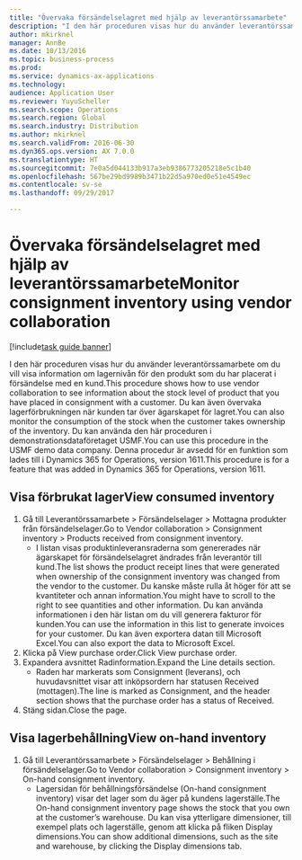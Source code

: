 ```yaml
---
title: "Övervaka försändelselagret med hjälp av leverantörssamarbete"
description: "I den här proceduren visas hur du använder leverantörssamarbete om du vill visa information om lagernivån för den produkt som du har placerat i försändelse med en kund."
author: mkirknel
manager: AnnBe
ms.date: 10/13/2016
ms.topic: business-process
ms.prod: 
ms.service: dynamics-ax-applications
ms.technology: 
audience: Application User
ms.reviewer: YuyuScheller
ms.search.scope: Operations
ms.search.region: Global
ms.search.industry: Distribution
ms.author: mkirknel
ms.search.validFrom: 2016-06-30
ms.dyn365.ops.version: AX 7.0.0
ms.translationtype: HT
ms.sourcegitcommit: 7e0a5d044133b917a3eb9386773205218e5c1b40
ms.openlocfilehash: 567be29bd9989b3471b22d5a970ed0e51e4549ec
ms.contentlocale: sv-se
ms.lasthandoff: 09/29/2017

---
```

# <a name="monitor-consignment-inventory-using-vendor-collaboration"></a><span data-ttu-id="ffb22-103">Övervaka försändelselagret med hjälp av leverantörssamarbete</span><span class="sxs-lookup"><span data-stu-id="ffb22-103">Monitor consignment inventory using vendor collaboration</span></span>

[!include[task guide banner](../../includes/task-guide-banner.md)]

<span data-ttu-id="ffb22-104">I den här proceduren visas hur du använder leverantörssamarbete om du vill visa information om lagernivån för den produkt som du har placerat i försändelse med en kund.</span><span class="sxs-lookup"><span data-stu-id="ffb22-104">This procedure shows how to use vendor collaboration to see information about the stock level of product that you have placed in consignment with a customer.</span></span> <span data-ttu-id="ffb22-105">Du kan även övervaka lagerförbrukningen när kunden tar över ägarskapet för lagret.</span><span class="sxs-lookup"><span data-stu-id="ffb22-105">You can also monitor the consumption of the stock when the customer takes ownership of the inventory.</span></span> <span data-ttu-id="ffb22-106">Du kan använda den här proceduren i demonstrationsdataföretaget USMF.</span><span class="sxs-lookup"><span data-stu-id="ffb22-106">You can use this procedure in the USMF demo data company.</span></span> <span data-ttu-id="ffb22-107">Denna procedur är avsedd för en funktion som lades till i Dynamics 365 for Operations, version 1611.</span><span class="sxs-lookup"><span data-stu-id="ffb22-107">This procedure is for a feature that was added in Dynamics 365 for Operations, version 1611.</span></span>


## <a name="view-consumed-inventory"></a><span data-ttu-id="ffb22-108">Visa förbrukat lager</span><span class="sxs-lookup"><span data-stu-id="ffb22-108">View consumed inventory</span></span>
1. <span data-ttu-id="ffb22-109">Gå till Leverantörssamarbete > Försändelselager > Mottagna produkter från försändelselager.</span><span class="sxs-lookup"><span data-stu-id="ffb22-109">Go to Vendor collaboration > Consignment inventory > Products received from consignment inventory.</span></span>
    * <span data-ttu-id="ffb22-110">I listan visas produktinleveransraderna som genererades när ägarskapet för försändelselagret ändrades från leverantör till kund.</span><span class="sxs-lookup"><span data-stu-id="ffb22-110">The list shows the product receipt lines that were generated when ownership of the consignment inventory was changed from the vendor to the customer.</span></span> <span data-ttu-id="ffb22-111">Du kanske måste rulla åt höger för att se kvantiteter och annan information.</span><span class="sxs-lookup"><span data-stu-id="ffb22-111">You might have to scroll to the right to see quantities and other information.</span></span> <span data-ttu-id="ffb22-112">Du kan använda informationen i den här listan om du vill generera fakturor för kunden.</span><span class="sxs-lookup"><span data-stu-id="ffb22-112">You can use the information in this list to generate invoices for your customer.</span></span> <span data-ttu-id="ffb22-113">Du kan även exportera datan till Microsoft Excel.</span><span class="sxs-lookup"><span data-stu-id="ffb22-113">You can also export the data to Microsoft Excel.</span></span>   
2. <span data-ttu-id="ffb22-114">Klicka på View purchase order.</span><span class="sxs-lookup"><span data-stu-id="ffb22-114">Click View purchase order.</span></span>
3. <span data-ttu-id="ffb22-115">Expandera avsnittet Radinformation.</span><span class="sxs-lookup"><span data-stu-id="ffb22-115">Expand the Line details section.</span></span>
    * <span data-ttu-id="ffb22-116">Raden har markerats som Consignment (leverans), och huvudavsnittet visar att inköpsordern har statusen Received (mottagen).</span><span class="sxs-lookup"><span data-stu-id="ffb22-116">The line is marked as Consignment, and the header section shows that the purchase order has a status of Received.</span></span>  
4. <span data-ttu-id="ffb22-117">Stäng sidan.</span><span class="sxs-lookup"><span data-stu-id="ffb22-117">Close the page.</span></span>

## <a name="view-on-hand-inventory"></a><span data-ttu-id="ffb22-118">Visa lagerbehållning</span><span class="sxs-lookup"><span data-stu-id="ffb22-118">View on-hand inventory</span></span>
1. <span data-ttu-id="ffb22-119">Gå till Leverantörssamarbete > Försändelselager > Behållning i försändelselager.</span><span class="sxs-lookup"><span data-stu-id="ffb22-119">Go to Vendor collaboration > Consignment inventory > On-hand consignment inventory.</span></span>
    * <span data-ttu-id="ffb22-120">Lagersidan för behållningsförsändelse (On-hand consignment inventory) visar det lager som du äger på kundens lagerställe.</span><span class="sxs-lookup"><span data-stu-id="ffb22-120">The On-hand consignment inventory page shows the stock that you own at the customer’s warehouse.</span></span> <span data-ttu-id="ffb22-121">Du kan visa ytterligare dimensioner, till exempel plats och lagerställe, genom att klicka på fliken Display dimensions.</span><span class="sxs-lookup"><span data-stu-id="ffb22-121">You can show additional dimensions, such as the site and warehouse, by clicking the Display dimensions tab.</span></span>   

